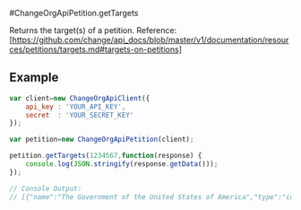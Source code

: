 #ChangeOrgApiPetition.getTargets

Returns the target(s) of a petition.
Reference: [https://github.com/change/api_docs/blob/master/v1/documentation/resources/petitions/targets.md#targets-on-petitions]

Example
------
```javascript
var client=new ChangeOrgApiClient({
	api_key	: 'YOUR_API_KEY',
	secret 	: 'YOUR_SECRET_KEY'
});

var petition=new ChangeOrgApiPetition(client);

petition.getTargets(1234567,function(response) {
	console.log(JSON.stringify(response.getData()));
});

// Console Output:
// [{"name":"The Government of the United States of America","type":"custom"}]
```